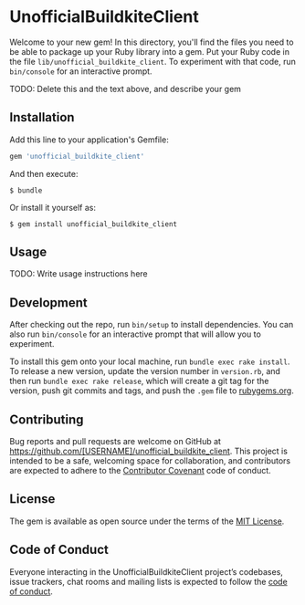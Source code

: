 # UnofficialBuildkiteClient

Welcome to your new gem! In this directory, you'll find the files you need to be able to package up your Ruby library into a gem. Put your Ruby code in the file `lib/unofficial_buildkite_client`. To experiment with that code, run `bin/console` for an interactive prompt.

TODO: Delete this and the text above, and describe your gem

## Installation

Add this line to your application's Gemfile:

```ruby
gem 'unofficial_buildkite_client'
```

And then execute:

    $ bundle

Or install it yourself as:

    $ gem install unofficial_buildkite_client

## Usage

TODO: Write usage instructions here

## Development

After checking out the repo, run `bin/setup` to install dependencies. You can also run `bin/console` for an interactive prompt that will allow you to experiment.

To install this gem onto your local machine, run `bundle exec rake install`. To release a new version, update the version number in `version.rb`, and then run `bundle exec rake release`, which will create a git tag for the version, push git commits and tags, and push the `.gem` file to [rubygems.org](https://rubygems.org).

## Contributing

Bug reports and pull requests are welcome on GitHub at https://github.com/[USERNAME]/unofficial_buildkite_client. This project is intended to be a safe, welcoming space for collaboration, and contributors are expected to adhere to the [Contributor Covenant](http://contributor-covenant.org) code of conduct.

## License

The gem is available as open source under the terms of the [MIT License](https://opensource.org/licenses/MIT).

## Code of Conduct

Everyone interacting in the UnofficialBuildkiteClient project’s codebases, issue trackers, chat rooms and mailing lists is expected to follow the [code of conduct](https://github.com/[USERNAME]/unofficial_buildkite_client/blob/master/CODE_OF_CONDUCT.md).

